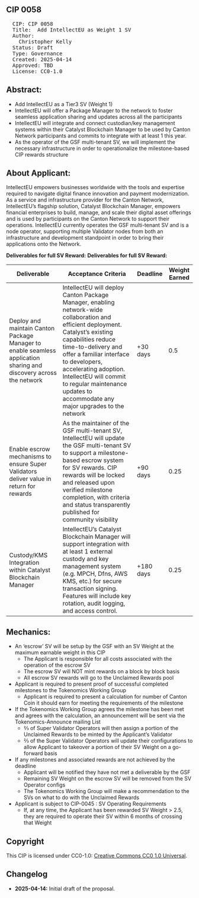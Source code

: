 ## CIP 0058

<pre>
  CIP: CIP 0058
  Title:  Add IntellectEU as Weight 1 SV
  Author: 
    Christopher Kelly 
  Status: Draft 
  Type: Governance 
  Created: 2025-04-14
  Approved: TBD
  License: CC0-1.0
</pre>

## Abstract:

* Add IntellectEU as a Tier3 SV (Weight 1)
* IntellectEU will offer a Package Manager to the network to foster seamless application sharing and updates across all the participants
* IntellectEU will integrate and connect custodian/key management systems within their Catalyst Blockchain Manager to be used by Canton Network participants and commits to integrate with at least 1 this year.
* As the operator of the GSF multi-tenant SV, we will implement the necessary infrastructure in order to operationalize the milestone-based CIP rewards structure

## About Applicant:
IntellectEU empowers businesses worldwide with the tools and expertise required to navigate digital finance innovation and payment modernization. As a service and infrastructure provider for the Canton Network, IntellectEU’s flagship solution, Catalyst Blockchain Manager, empowers financial enterprises to build, manage, and scale their digital asset offerings and is used by participants on the Canton Network to support their operations.  IntellectEU currently operates the GSF multi-tenant SV and is a node operator, supporting multiple Validator nodes from both an infrastructure and development standpoint in order to bring their applications onto the Network.

**Deliverables for full SV Reward:**
**Deliverables for full SV Reward:**

| Deliverable | Acceptance Criteria | Deadline | Weight Earned |
|-------------|---------------------|----------|----------------|
| Deploy and maintain Canton Package Manager to enable seamless application sharing and discovery across the network | IntellectEU will deploy Canton Package Manager, enabling network-wide collaboration and efficient deployment. Catalyst’s existing capabilities reduce time-to-delivery and offer a familiar interface to developers, accelerating adoption. IntellectEU will commit to regular maintenance updates to accommodate any major upgrades to the network | +30 days | 0.5 |
| Enable escrow mechanisms to ensure Super Validators deliver value in return for rewards | As the maintainer of the GSF multi-tenant SV, IntellectEU will update the GSF multi-tenant SV to support a milestone-based escrow system for SV rewards. CIP rewards will be locked and released upon verified milestone completion, with criteria and status transparently published for community visibility | +90 days | 0.25 |
| Custody/KMS Integration within Catalyst Blockchain Manager | IntellectEU’s Catalyst Blockchain Manager will support integration with at least 1 external custody and key management system (e.g. MPCH, Dfns, AWS KMS, etc.) for secure transaction signing. Features will include key rotation, audit logging, and access control. | +180 days | 0.25 |



## Mechanics:

* An ‘escrow’ SV will be setup by the GSF with an SV Weight at the maximum earnable weight in this CIP
    * The Applicant is responsible for all costs associated with the operation of the escrow SV
    * The escrow SV will NOT mint rewards on a block by block basis
    * All escrow SV rewards will go to the Unclaimed Rewards pool
* Applicant is required to present proof of successful completed milestones to the Tokenomics Working Group
    * Applicant is required to present a calculation for number of Canton Coin it should earn for meeting the requirements of the milestone
* If the Tokenomics Working Group agrees the milestone has been met and agrees with the calculation, an announcement will be sent via the Tokenomics-Announce mailing List
    * ⅔ of Super Validator Operators will then assign a portion of the Unclaimed Rewards to be minted by the Applicant’s Validator
    * ⅔ of the Super Validator Operators will update their configurations to allow Applicant to takeover a portion of their SV Weight on a go-forward basis
* If any milestones and associated rewards are not achieved by the deadline
    * Applicant will be notified they have not met a deliverable by the GSF 
    * Remaining SV Weight on the escrow SV will be removed from the SV Operator configs
    * The Tokenomics Working Group will make a recommendation to the SVs on what to do with the Unclaimed Rewards 
* Applicant is subject to CIP-0045 : SV Operating Requirements
    * If, at any time, the Applicant has been rewarded SV Weight > 2.5, they are required to operate their SV within 6 months of crossing that Weight

## Copyright

This CIP is licensed under CC0-1.0: [Creative Commons CC0 1.0 Universal](https://creativecommons.org/publicdomain/zero/1.0/).

## Changelog

* **2025-04-14:** Initial draft of the proposal.